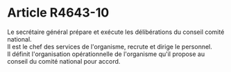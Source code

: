 # Article R4643-10

  
Le secrétaire général prépare et exécute les délibérations du conseil comité national.   
Il est le chef des services de l'organisme, recrute et dirige le personnel.   
Il définit l'organisation opérationnelle de l'organisme qu'il propose au conseil du comité national pour accord.